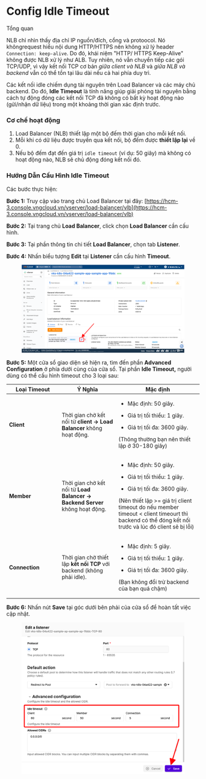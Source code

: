 # Config Idle Timeout

Tổng quan

NLB chỉ nhìn thấy địa chỉ IP nguồn/đích, cổng và protoocol. Nó khôngrequest  hiểu nội dung HTTP/HTTPS nên không xử lý header `Connection: keep-alive`. Do đó, khái niệm "HTTP/ HTTPS Keep-Alive" không được NLB xử lý như ALB. Tuy nhiên, nó vẫn chuyển tiếp các gói TCP/UDP, vì vậy kết nối TCP cơ bản _giữa client và NLB_ và _giữa NLB và backend_ vẫn có thể tồn tại lâu dài nếu cả hai phía duy trì.&#x20;

Các kết nối idle chiếm dụng tài nguyên trên Load Balancer và các máy chủ backend. Do đó, **Idle Timeout** là tính năng giúp giải phóng tài nguyên bằng cách tự động đóng các kết nối TCP đã không có bất kỳ hoạt động nào (gửi/nhận dữ liệu) trong một khoảng thời gian xác định trước.

### **Cơ chế hoạt động**

1. Load Balancer (NLB) thiết lập một bộ đếm thời gian cho mỗi kết nối.
2. Mỗi khi có dữ liệu được truyền qua kết nối, bộ đếm được **thiết lập lại** về 0.
3. Nếu bộ đếm đạt đến giá trị `idle timeout` (ví dụ: 50 giây) mà không có hoạt động nào, NLB sẽ chủ động đóng kết nối đó.

### **Hướng Dẫn Cấu Hình Idle Timeout**

Các bước thực hiện:

**Bước 1:** Truy cập vào trang chủ Load Balancer tại đây: [https://hcm-3.console.vngcloud.vn/vserver/load-balancer/vlb](https://hcm-3.console.vngcloud.vn/vserver/load-balancer/vlb)

**Bước 2:** Tại trang chủ **Load Balancer**, click chọn **Load Balancer** cần cấu hình.

**Bước 3:** Tại phần thông tin chi tiết **Load Balancer**, chọn tab **Listener**.

**Bước 4:** Nhấn biểu tượng **Edit** tại **Listener** cần cấu hình **Timeout**.

<figure><img src="../../../../../.gitbook/assets/image (8) (1).png" alt=""><figcaption></figcaption></figure>

**Bước 5:** Một cửa sổ giao diện sẽ hiện ra, tìm đến phần **Advanced Configuration** ở phía dưới cùng của cửa sổ. Tại phần **Idle Timeout,** người dùng có thể cấu hình timeout cho 3 loại sau:

<table><thead><tr><th width="123.51171875">Loại Timeout</th><th>Ý Nghĩa</th><th>Mặc định</th></tr></thead><tbody><tr><td><strong>Client</strong></td><td>Thời gian chờ kết nối từ <strong>client → Load Balancer</strong> không hoạt động.</td><td><ul><li>Mặc định: 50 giây.</li></ul><ul><li>Giá trị tối thiểu: 1 giây.</li></ul><ul><li>Giá trị tối đa: 3600 giây.</li></ul><p>(Thông thường bạn nên thiết lập ở 30-180 giây)</p></td></tr><tr><td><strong>Member</strong></td><td>Thời gian chờ kết nối từ <strong>Load Balancer → Backend Server</strong> không hoạt động.</td><td><ul><li>Mặc định: 50 giây.</li></ul><ul><li>Giá trị tối thiểu: 1 giây.</li></ul><ul><li>Giá trị tối đa: 3600 giây.</li></ul><p>(Nên thiết lập >= giá trị client timeout do nếu member timeout &#x3C; client timeourt thì backend có thể đóng kết nối trước và lúc đó client sẽ bị lỗi)</p></td></tr><tr><td><strong>Connection</strong></td><td>Thời gian chờ thiết lập <strong>kết nối TCP</strong> với backend (không phải idle).</td><td><ul><li>Mặc định: 5 giây.</li></ul><ul><li>Giá trị tối thiểu: 1 giây.</li></ul><ul><li>Giá trị tối đa: 3600 giây.</li></ul><p>(Bạn không đổi trừ backend của bạn quá chậm)</p></td></tr></tbody></table>

**Bước 6:** Nhấn nút **Save** tại góc dưới bên phải của cửa sổ để hoàn tất việc cập nhật.

<figure><img src="../../../../../.gitbook/assets/image (9) (1).png" alt=""><figcaption></figcaption></figure>
